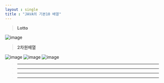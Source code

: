 ```yaml
---
layout : single
title : "JAVA의 기본10 배열"
---
```

>**Lotto**

![image](https://user-images.githubusercontent.com/105334682/178386355-439a9e5a-ffb9-458e-be67-610ed835228a.png)
>**2차원배열**

![image](https://user-images.githubusercontent.com/105334682/178389277-cbaa46d9-b8fd-48d4-932b-d0d99ccce43e.png)
![image](https://user-images.githubusercontent.com/105334682/178393865-05274708-0798-439f-825a-0eac2a0536ee.png)
![image](https://user-images.githubusercontent.com/105334682/178395746-9518446f-d3d4-472b-b13d-f4e98abb7288.png)
>****


>****


>****


>****
